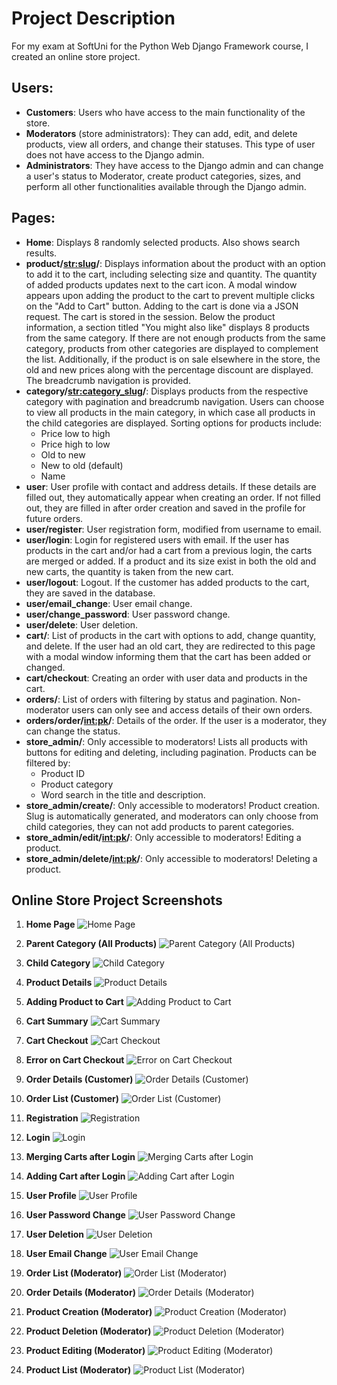 # Project Description

For my exam at SoftUni for the Python Web Django Framework course, I created an online store project.

## Users:

- **Customers**: Users who have access to the main functionality of the store.
- **Moderators** (store administrators): They can add, edit, and delete products, view all orders, and change their statuses. This type of user does not have access to the Django admin.
- **Administrators**: They have access to the Django admin and can change a user's status to Moderator, create product categories, sizes, and perform all other functionalities available through the Django admin.

## Pages:

- **Home**: Displays 8 randomly selected products. Also shows search results.
- **product/<str:slug>/**: Displays information about the product with an option to add it to the cart, including selecting size and quantity. The quantity of added products updates next to the cart icon. A modal window appears upon adding the product to the cart to prevent multiple clicks on the "Add to Cart" button. Adding to the cart is done via a JSON request. The cart is stored in the session. Below the product information, a section titled "You might also like" displays 8 products from the same category. If there are not enough products from the same category, products from other categories are displayed to complement the list. Additionally, if the product is on sale elsewhere in the store, the old and new prices along with the percentage discount are displayed. The breadcrumb navigation is provided.
- **category/<str:category_slug>/**: Displays products from the respective category with pagination and breadcrumb navigation. Users can choose to view all products in the main category, in which case all products in the child categories are displayed. Sorting options for products include:
  - Price low to high
  - Price high to low
  - Old to new
  - New to old (default)
  - Name
- **user**: User profile with contact and address details. If these details are filled out, they automatically appear when creating an order. If not filled out, they are filled in after order creation and saved in the profile for future orders.
- **user/register**: User registration form, modified from username to email.
- **user/login**: Login for registered users with email. If the user has products in the cart and/or had a cart from a previous login, the carts are merged or added. If a product and its size exist in both the old and new carts, the quantity is taken from the new cart.
- **user/logout**: Logout. If the customer has added products to the cart, they are saved in the database.
- **user/email_change**: User email change.
- **user/change_password**: User password change.
- **user/delete**: User deletion.
- **cart/**: List of products in the cart with options to add, change quantity, and delete. If the user had an old cart, they are redirected to this page with a modal window informing them that the cart has been added or changed.
- **cart/checkout**: Creating an order with user data and products in the cart.
- **orders/**: List of orders with filtering by status and pagination. Non-moderator users can only see and access details of their own orders.
- **orders/order/<int:pk>/**: Details of the order. If the user is a moderator, they can change the status.
- **store_admin/**: Only accessible to moderators! Lists all products with buttons for editing and deleting, including pagination. Products can be filtered by:
  - Product ID
  - Product category
  - Word search in the title and description.
- **store_admin/create/**: Only accessible to moderators! Product creation. Slug is automatically generated, and moderators can only choose from child categories, they can not add products to parent categories.
- **store_admin/edit/<int:pk>/**: Only accessible to moderators! Editing a product.
- **store_admin/delete/<int:pk>/**: Only accessible to moderators! Deleting a product.

## Online Store Project Screenshots
1. **Home Page**
![Home Page](screenshots/1_home_page.png)

2. **Parent Category (All Products)**
![Parent Category (All Products)](screenshots/2_parent_category.png)

3. **Child Category**
![Child Category](screenshots/3_child_category.png)

4. **Product Details**
![Product Details](screenshots/4_product_details.png)

5. **Adding Product to Cart**
![Adding Product to Cart](screenshots/5_add_to_cart.png)

6. **Cart Summary**
![Cart Summary](screenshots/6_cart_summary.png)

7. **Cart Checkout**
![Cart Checkout](screenshots/7_cart_checkout.png)

8. **Error on Cart Checkout**
![Error on Cart Checkout](screenshots/8_cart_checkout_error.png)

9. **Order Details (Customer)**
![Order Details (Customer)](screenshots/9_order_details_customer.png)

10. **Order List (Customer)**
![Order List (Customer)](screenshots/10_order_list_customer.png)

11. **Registration**
![Registration](screenshots/11_registration.png)

12. **Login**
![Login](screenshots/12_login.png)

13. **Merging Carts after Login**
![Merging Carts after Login](screenshots/13_merge_carts.png)

14. **Adding Cart after Login**
![Adding Cart after Login](screenshots/14_add_cart_after_login.png)

15. **User Profile**
![User Profile](screenshots/15_user_profile.png)

16. **User Password Change**
![User Password Change](screenshots/16_password_change.png)

17. **User Deletion**
![User Deletion](screenshots/17_user_deletion.png)

18. **User Email Change**
![User Email Change](screenshots/18_email_change.png)

19. **Order List (Moderator)**
![Order List (Moderator)](screenshots/19_order_list_moderator.png)

20. **Order Details (Moderator)**
![Order Details (Moderator)](screenshots/20_order_details_moderator.png)

21. **Product Creation (Moderator)**
![Product Creation (Moderator)](screenshots/21_product_creation.png)

22. **Product Deletion (Moderator)**
![Product Deletion (Moderator)](screenshots/22_product_deletion.png)

23. **Product Editing (Moderator)**
![Product Editing (Moderator)](screenshots/23_product_editing.png)

24. **Product List (Moderator)**
![Product List (Moderator)](screenshots/24_product_list_moderator.png)

